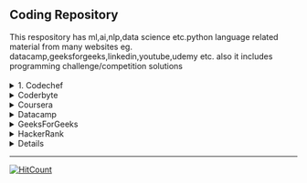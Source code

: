 <!-- [keshav](https://www.google.com) -->

<!-- [Chef and Card Game](https://github.com/keshavsingh4522/Python/blob/master/Codechef/July%202020/Chef%20and%20Card%20Game.py) -->
<h2> Coding Repository</h2>
 This respository has ml,ai,nlp,data science etc.python language related material from many websites eg. datacamp,geeksforgeeks,linkedin,youtube,udemy etc. also it includes programming challenge/competition solutions
 <br><br>

<details>
<summary>1. Codechef</summary>
   <ul>
      <li><a href="https://github.com/keshavsingh4522/Python/tree/master/Codechef/August%202020">August 2020 Long Challenge</a></li>
      <li><a href="https://github.com/keshavsingh4522/Python/tree/master/Codechef">July 2020 COOKOFF</a></li>
      <li><a href="https://github.com/keshavsingh4522/Python/tree/master/Codechef/July%202020">July 2020 Long Challenge</a></li>
      <li><a href="https://github.com/keshavsingh4522/Python/tree/master/Codechef/June%202020">June 2020 Long Challenge</a></li>
      <li><a href="https://github.com/keshavsingh4522/Python/tree/master/Codechef/IARCS%20OPC%20Judge%20Problems/C%2B%2B">IARCS OPC Judge Problems</a></li>
      <li><a href="https://github.com/keshavsingh4522/Python/tree/master/Codechef/Practise">Practice</a></li>
   </ul>
</details>

<details>
<summary>Coderbyte</summary>
<ul>
  <li><a href="https://github.com/keshavsingh4522/Python/tree/master/Coderbyte">Main</a></li>
</ul>
</details>

<details>
<summary>Coursera</summary>
<ul>
<li><a href="https://github.com/keshavsingh4522/Python/tree/master/Coursera/Data%20Analysis%20with%20Python">Data Analysis with Python</a></li>
<li><a href="https://github.com/keshavsingh4522/Python/tree/master/Coursera/Data%20Visualization%20with%20Python">Data Visualization with Python</a></li>
<li><a href="https://github.com/keshavsingh4522/Python/tree/master/Coursera/Databases%20and%20SQL%20for%20Data%20Science">Database and SQL For Data Science</a></li>
<li><a href="https://github.com/keshavsingh4522/Python/tree/master/Coursera/Python%20Data%20Structures">Python Data Structures</a></li>
<li><a href="https://github.com/keshavsingh4522/Python/tree/master/Coursera/Python%20for%20applied%20Data%20Science%20and%20AI">Python For Applied Data Science And AI</a></li>
<li><a href="https://github.com/keshavsingh4522/Python/tree/master/Coursera/Tools%20for%20Data%20Science">Tools for Data Science</a></li>
</ul>
</details>

<details>
<summary>Datacamp</summary>
<br>
  <ul>
    <li><a href="https://github.com/keshavsingh4522/Python/tree/master/Datacamp/IntermediatePython">Intermediate Python</a></li>
    <li><a href="https://github.com/keshavsingh4522/Python/tree/master/Datacamp/Intoduction%20to%20seaorn">Introduction to Seaorn</a></li>
    <li><a href="https://github.com/keshavsingh4522/Python/tree/master/Datacamp/Pandas%20Foundations">Pandas Foundation</a></li>
    <li><a href="https://github.com/keshavsingh4522/Python/tree/master/Datacamp/write_a_function">write_a_function</a></li>
  </ul>
</details>

<details>
<summary>GeeksForGeeks</summary>
<br>
  <ul>
    <li><a href="https://github.com/keshavsingh4522/Python/tree/master/GeeksForGeeks/Fork%20Python">Fork Python</a></li>
    <li><a href="https://github.com/keshavsingh4522/Python/tree/master/GeeksForGeeks/Sudo%20Placement%202019">Sudo Placement 2020</a></li>
  </ul>
</details>

<details>
<summary>HackerRank</summary>
<br>
  <ul>
    <li><a href="https://github.com/keshavsingh4522/Python/tree/master/HackerRank/30%20Days%20of%20Code">30 Days of Code</a></li>
    <li><a href="https://github.com/keshavsingh4522/Python/tree/master/HackerRank/Algorithms">Algorithms</a></li>
    <li><a href="https://github.com/keshavsingh4522/Python/tree/master/HackerRank/Contest(Asia%20Specific)">Contest(Asia Specific)</a></li>
    <li><a href="https://github.com/keshavsingh4522/Python/tree/master/HackerRank/Data%20Structure">Data Structures</a></li>
    <li><a href="https://github.com/keshavsingh4522/Python/tree/master/HackerRank/Interview%20Preparation%20Kit">Interview Preparation Kit</a></li>
    <li><a href="https://github.com/keshavsingh4522/Python/tree/master/HackerRank/Practise">Pratice</li>
    <li><a href="https://github.com/keshavsingh4522/Python/tree/master/HackerRank/String">String</li>
    <li><a href="https://github.com/keshavsingh4522/Python/tree/master/HackerRank/Virtusa">Virtusa</li>
  </ul>
</details>

<details>
<summary>LeetCode</summary>
<br>
  <ul>
    <li><a href="https://github.com/keshavsingh4522/Python/tree/master/LeetCode/August%20Leetcode%20Challenge">August Leetcode Challenge</li>
    <li><a href="https://github.com/keshavsingh4522/Python/tree/master/LeetCode/July%20LeetCoding%20Challenge%202020">July Leetcode Challenge</li>
    <li><a href="https://github.com/keshavsingh4522/Python/tree/master/LeetCode/Practice">Practice</li>
    <li><a href="https://github.com/keshavsingh4522/Python/tree/master/LeetCode/Problems">Problems</li>
    <li><a href="https://github.com/keshavsingh4522/Python/tree/master/LeetCode/September%20Leetcode%20Challenge">September Leetcode Challenge</li>
  </ul>
</details>

---

[![HitCount](http://hits.dwyl.com/keshavsingh4522/Python.svg)](http://hits.dwyl.com/keshavsingh4522/Python)
